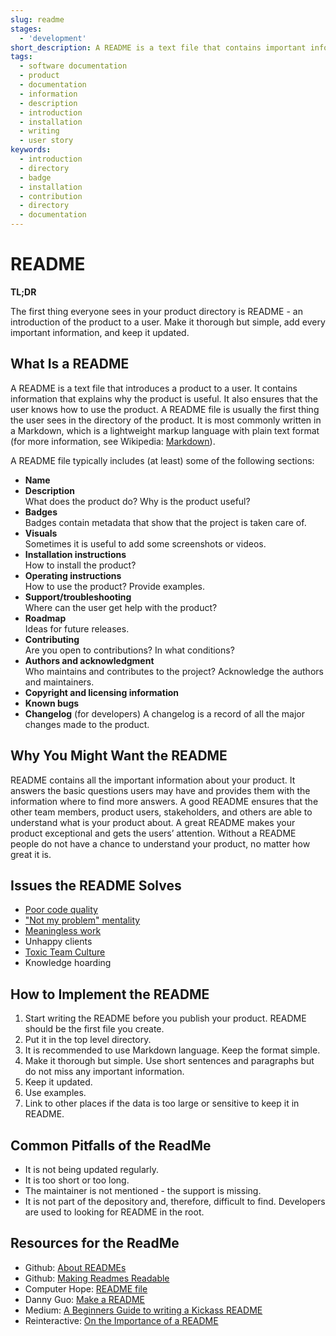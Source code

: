 ```yaml
---
slug: readme
stages:
  - 'development'
short_description: A README is a text file that contains important information about the product. It is the first thing the user sees in the directory of the product. It helps the user to understand what does the product do and how to use it.
tags:
  - software documentation
  - product
  - documentation
  - information
  - description
  - introduction
  - installation
  - writing
  - user story
keywords:
  - introduction
  - directory
  - badge
  - installation
  - contribution
  - directory
  - documentation
---
```


# README

**TL;DR**

The first thing everyone sees in your product directory is README - an introduction of the product to a user. Make it thorough but simple, add every important information, and keep it updated.

## What Is a README

A README is a text file that introduces a product to a user. It contains information that explains why the product is useful. It also ensures that the user knows how to use the product. A README file is usually the first thing the user sees in the directory of the product. It is most commonly written in a Markdown, which is a lightweight markup language with plain text format (for more information, see Wikipedia: [Markdown](https://en.wikipedia.org/wiki/Markdown)).

A README file typically includes (at least) some of the following sections:

- **Name**
- **Description**  
  What does the product do? Why is the product useful?
- **Badges**  
  Badges contain metadata that show that the project is taken care of.
- **Visuals**  
  Sometimes it is useful to add some screenshots or videos.
- **Installation instructions**  
  How to install the product?
- **Operating instructions**  
  How to use the product? Provide examples.
- **Support/troubleshooting**  
  Where can the user get help with the product?
- **Roadmap**  
  Ideas for future releases.
- **Contributing**  
  Are you open to contributions? In what conditions?
- **Authors and acknowledgment**  
  Who maintains and contributes to the project? Acknowledge the authors and maintainers.
- **Copyright and licensing information**
- **Known bugs**
- **Changelog** (for developers)
  A changelog is a record of all the major changes made to the product.

## Why You Might Want the README

README contains all the important information about your product. It answers the basic questions users may have and provides them with the information where to find more answers. A good README ensures that the other team members, product users, stakeholders, and others are able to understand what is your product about. A great README makes your product exceptional and gets the users’ attention. Without a README people do not have a chance to understand your product, no matter how great it is.

## Issues the README Solves

- [Poor code quality](/problems/poor-code-quality)
- ["Not my problem" mentality](/problems/not-my-problem-mentality)
- [Meaningless work](/problems/meaningless-work)
- Unhappy clients
- [Toxic Team Culture](/problems/toxic-team-culture)
- Knowledge hoarding

## How to Implement the README

1. Start writing the README before you publish your product. README should be the first file you create.
2. Put it in the top level directory.
3. It is recommended to use Markdown language. Keep the format simple.
4. Make it thorough but simple. Use short sentences and paragraphs but do not miss any important information.
5. Keep it updated.
6. Use examples.
7. Link to other places if the data is too large or sensitive to keep it in README.

## Common Pitfalls of the ReadMe

- It is not being updated regularly.
- It is too short or too long.
- The maintainer is not mentioned - the support is missing.
- It is not part of the depository and, therefore, difficult to find. Developers are used to looking for README in the root.

## Resources for the ReadMe

- Github: [About READMEs](https://help.github.com/en/articles/about-readmes)
- Github: [Making Readmes Readable](https://github.com/18F/open-source-guide/blob/18f-pages/pages/making-readmes-readable.md#list-the-licensing-information-for-your-project)
- Computer Hope: [README file](https://www.computerhope.com/jargon/////r/readme.htm)
- Danny Guo: [Make a README](https://www.makeareadme.com/)
- Medium: [A Beginners Guide to writing a Kickass README](https://medium.com/@meakaakka/a-beginners-guide-to-writing-a-kickass-readme-7ac01da88ab3)
- Reinteractive: [On the Importance of a README](https://reinteractive.com/posts/137-on-the-importance-of-a-readme)
